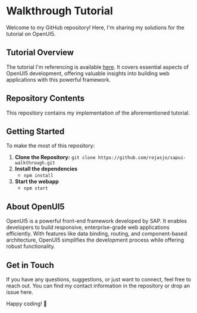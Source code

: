# Walkthrough Tutorial

Welcome to my GitHub repository! Here, I'm sharing my solutions for the tutorial on OpenUI5.

## Tutorial Overview

The tutorial I'm referencing is available [here](https://sdk.openui5.org/topic/3da5f4be63264db99f2e5b04c5e853db). It covers essential aspects of OpenUI5 development, offering valuable insights into building web applications with this powerful framework.

## Repository Contents

This repository contains my implementation of the aforementioned tutorial.


## Getting Started

To make the most of this repository:

1. **Clone the Repository:** `git clone https://github.com/rojasjo/sapui-walkthrough.git`
2. **Install the dependencies**
    - `npm install`
3. **Start the webapp**
    - `npm start`


## About OpenUI5

OpenUI5 is a powerful front-end framework developed by SAP. It enables developers to build responsive, enterprise-grade web applications efficiently. With features like data binding, routing, and component-based architecture, OpenUI5 simplifies the development process while offering robust functionality.

## Get in Touch

If you have any questions, suggestions, or just want to connect, feel free to reach out. You can find my contact information in the repository or drop an issue here.

Happy coding! 🚀
